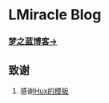 # LMiracle Blog 

### [梦之蓝博客&rarr;](http://lmiracle-open.github.io)

## 致谢

1. 感谢[Hux的模板](https://github.com/Huxpro/huxpro.github.io/)




